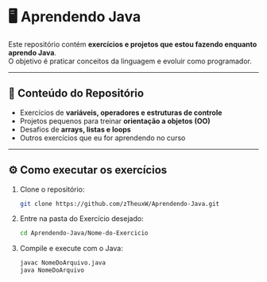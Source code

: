 # 🖥️ Aprendendo Java

Este repositório contém **exercícios e projetos que estou fazendo enquanto aprendo Java**.  
O objetivo é praticar conceitos da linguagem e evoluir como programador.

---

## 🚀 Conteúdo do Repositório
- Exercícios de **variáveis, operadores e estruturas de controle**
- Projetos pequenos para treinar **orientação a objetos (OO)**
- Desafios de **arrays, listas e loops**
- Outros exercícios que eu for aprendendo no curso

---

## ⚙️ Como executar os exercícios
1. Clone o repositório:
   ```bash
   git clone https://github.com/zTheuxW/Aprendendo-Java.git
2. Entre na pasta do Exercício desejado:
   ```bash
   cd Aprendendo-Java/Nome-do-Exercicio
3. Compile e execute com o Java:
   ``` bash
   javac NomeDoArquivo.java
   java NomeDoArquivo
   
